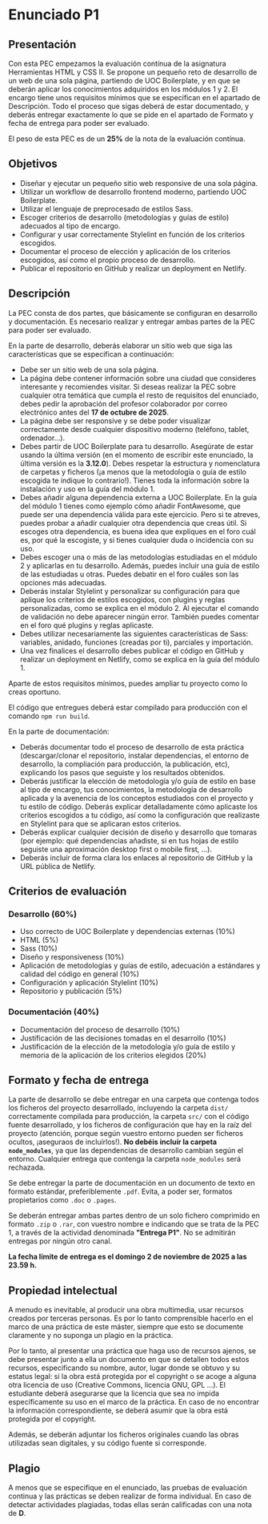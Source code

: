 # Enunciado P1

## Presentación

Con esta PEC empezamos la evaluación contínua de la asignatura Herramientas HTML y CSS II. Se propone un pequeño reto de desarrollo de un web de una sola página, partiendo de UOC Boilerplate, y en que se deberán aplicar los conocimientos adquiridos en los módulos 1 y 2.  El encargo tiene unos requisitos mínimos que se especifican en el apartado de Descripción. Todo el proceso que sigas deberá de estar documentado, y deberás entregar exactamente lo que se pide en el apartado de Formato y fecha de entrega para poder ser evaluado.

El peso de esta PEC es de un **25%** de la nota de la evaluación contínua.

## Objetivos

- Diseñar y ejecutar un pequeño sitio web responsive de una sola página.
- Utilizar un workflow de desarrollo frontend moderno, partiendo UOC Boilerplate.
- Utilizar el lenguaje de preprocesado de estilos Sass.
- Escoger criterios de desarrollo (metodologías y guías de estilo) adecuados al tipo de encargo.
- Configurar y usar correctamente Stylelint en función de los criterios escogidos.
- Documentar el proceso de elección y aplicación de los criterios escogidos, así como el propio proceso de desarrollo.
- Publicar el repositorio en GitHub y realizar un deployment en Netlify.

## Descripción

La PEC consta de dos partes, que básicamente se configuran en desarrollo y documentación. Es necesario realizar y entregar ambas partes de la PEC para poder ser evaluado.

En la parte de desarrollo, deberás elaborar un sitio web que siga las características que se especifican a continuación:

- Debe ser un sitio web de una sola página.
- La página debe contener información sobre una ciudad que consideres interesante y recomiendes visitar. Si deseas realizar la PEC sobre cualquier otra temática que cumpla el resto de requisitos del enunciado, debes pedir la aprobación del profesor colaborador por correo electrónico antes del **17 de octubre de 2025**.
- La página debe ser responsive y se debe poder visualizar correctamente desde cualquier dispositivo moderno (teléfono, tablet, ordenador…).
- Debes partir de UOC Boilerplate para tu desarrollo. Asegúrate de estar usando la última versión (en el momento de escribir este enunciado, la última versión es la **3.12.0**). Debes respetar la estructura y nomenclatura de carpetas y ficheros (¡a menos que la metodología o guía de estilo escogida te indique lo contrario!). Tienes toda la información sobre la instalación y uso en la guía del módulo 1.
- Debes añadir alguna dependencia externa a UOC Boilerplate. En la guía del módulo 1 tienes como ejemplo cómo añadir FontAwesome, que puede ser una dependencia válida para este ejercicio. Pero si te atreves, puedes probar a añadir cualquier otra dependencia que creas útil. Si escoges otra dependencia, es buena idea que expliques en el foro cuál es, por qué la escogiste, y si tienes cualquier duda o incidencia con su uso.
- Debes escoger una o más de las metodologías estudiadas en el módulo 2 y aplicarlas en tu desarrollo. Además, puedes incluir una guía de estilo de las estudiadas u otras. Puedes debatir en el foro cuáles son las opciones más adecuadas.
- Deberás instalar Stylelint y personalizar su configuración para que aplique los criterios de estilos escogidos, con plugins y reglas personalizadas, como se explica en el módulo 2. Al ejecutar el comando de validación no debe aparecer ningún error. También puedes comentar en el foro qué plugins y reglas aplicaste.
- Debes utilizar necesariamente las siguientes características de Sass: variables, anidado, funciones (creadas por ti), parciales y importación.
- Una vez finalices el desarrollo debes publicar el código en GitHub y realizar un deployment en Netlify, como se explica en la guía del módulo 1.

Aparte de estos requisitos mínimos, puedes ampliar tu proyecto como lo creas oportuno.

El código que entregues deberá estar compilado para producción con el comando `npm run build`.

En la parte de documentación:

- Deberás documentar todo el proceso de desarrollo de esta práctica (descargar/clonar el repositorio, instalar dependencias, el entorno de desarrollo, la compliación para producción, la publicación, etc), explicando los pasos que seguiste y los resultados obtenidos.
- Deberás justificar la elección de metodología y/o guía de estilo en base al tipo de encargo, tus conocimientos, la metodología de desarrollo aplicada y la avenencia de los conceptos estudiados con el proyecto y tu estilo de código. Deberás explicar detalladamente cómo aplicaste los criterios escogidos a tu código, así como la configuración que realizaste en Stylelint para que se aplicaran estos criterios.
- Deberás explicar cualquier decisión de diseño y desarrollo que tomaras (por ejemplo: qué dependencias añadiste, si en tus hojas de estilo seguiste una aproximación desktop first o mobile first, …).
- Deberás incluír de forma clara los enlaces al repositorio de GitHub y la URL pública de Netlify.

## Criterios de evaluación

### Desarrollo (60%)

- Uso correcto de UOC Boilerplate y dependencias externas (10%)
- HTML (5%)
- Sass (10%)
- Diseño y responsiveness (10%)
- Aplicación de metodologías y guías de estilo, adecuación a estándares y calidad del código en general (10%)
- Configuración y aplicación Stylelint (10%)
- Repositorio y publicación (5%)

### Documentación (40%)

- Documentación del proceso de desarrollo (10%)
- Justificación de las decisiones tomadas en el desarrollo (10%)
- Justificación de la elección de la metodología y/o guía de estilo y memoria de la aplicación de los criterios elegidos (20%)

## Formato y fecha de entrega

La parte de desarrollo se debe entregar en una carpeta que contenga todos los ficheros del proyecto desarrollado, incluyendo la carpeta `dist/` correctamente compilada para producción, la carpeta `src/` con el código fuente desarrollado, y los ficheros de configuración que hay en la raíz del proyecto (atención, porque según vuestro entorno pueden ser ficheros ocultos, ¡aseguraos de incluírlos!). **No debéis incluír la carpeta `node_modules`**, ya que las dependencias de desarrollo cambian según el entorno. Cualquier entrega que contenga la carpeta `node_modules` será rechazada.

Se debe entregar la parte de documentación en un documento de texto en formato estándar, preferiblemente `.pdf`. Evita, a poder ser, formatos propietarios como `.doc` o `.pages`.

Se deberán entregar ambas partes dentro de un solo fichero comprimido en formato `.zip` o `.rar`, con vuestro nombre e indicando que se trata de la PEC 1, a través de la actividad denominada **"Entrega P1"**. No se admitirán entregas por ningún otro canal.

**La fecha límite de entrega es el domingo 2 de noviembre de 2025 a las 23.59 h.**

## Propiedad intelectual

A menudo es inevitable, al producir una obra multimedia, usar recursos creados por terceras personas. Es por lo tanto comprensible hacerlo en el marco de una práctica de este máster, siempre que esto se documente claramente y no suponga un plagio en la práctica.

Por lo tanto, al presentar una práctica que haga uso de recursos ajenos, se debe presentar junto a ella un documento en que se detallen todos estos recursos, especificando su nombre, autor, lugar donde se obtuvo y su estatus legal: si la obra está protegida por el copyright o se acoge a alguna otra licencia de uso (Creative Commons, licencia GNU, GPL ...). El estudiante deberá asegurarse que la licencia que sea no impida específicamente su uso en el marco de la práctica. En caso de no encontrar la información correspondiente, se deberá asumir que la obra está protegida por el copyright.

Además, se deberán adjuntar los ficheros originales cuando las obras utilizadas sean digitales, y su código fuente si corresponde.

## Plagio

A menos que se especifique en el enunciado, las pruebas de evaluación continua y las prácticas se deben realizar de forma individual. En caso de detectar actividades plagiadas, todas ellas serán calificadas con una nota de **D**.

